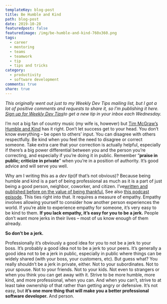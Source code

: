 ```yaml
---
templateKey: blog-post
title: Be Humble and Kind
path: blog-post
date: 2019-10-28
featuredpost: false
featuredimage: /img/be-humble-and-kind-760x360.png
tags:
  - career
  - mentoring
  - teams
  - teamwork
  - tip
  - tips and tricks
category:
  - productivity
  - software development
comments: true
share: true
---
```

*This originally went out just to my Weekly Dev Tips mailing list, but I got a lot of positive comments and requests to share it, so I’m publishing it here. [Sign up for Weekly Dev Tips](https://ardalis.com/tips)to get a new tip in your inbox each Wednesday.*

I’m not a big fan of country music (my wife is, however) but [Tim McGraw’s Humble and Kind](https://www.google.com/search?q=humble+and+kind+lyrics&oq=humble+and+kind+lyrics) has it right. Don’t let success get to your head. You don’t know everything – be open to others’ input. You can disagree with others respectfully. Be kind when you feel the need to disagree or correct someone. Take extra care that your correction is actually helpful, especially if there’s a big power differential between you and the person you’re correcting, and especially if you’re doing it in public. Remember “**praise in public; criticize in private**” when you’re in a position of authority. It’s good advice and will serve you well.

Why am I writing this as a *dev tip*(if that’s not obvious)? Because being humble and kind is a part of being professional as much as it is a part of just being a good person, neighbor, coworker, and citizen. I’ve[written and published before on the value of being thankful.](https://ardalis.com/be-a-thankful-developer) See also [this podcast episode](https://weeklydevtips.com/episodes/013-fbd3d747). This ties right into that. It requires a measure of empathy. Empathy involves allowing yourself to consider how another person experiences the world. If you’re able to experience empathy for someone, it’s very easy to be kind to them. **If you lack empathy, it’s easy for you to be a jerk.** People don’t want more jerks in their lives – most of us know enough of them already.

**So don’t be a jerk.**

Professionally it’s obviously a good idea for you to not be a jerk to your boss. It’s probably a good idea not to be a jerk to your peers. It’s generally a good idea not to be a jerk in public, especially in public where things can be widely shared (with your boss, your customers, etc). But guess what? You really shouldn’t be a jerk in private, either. Not to your subordinates. Not to your spouse. Not to your friends. Not to your kids. Not even to strangers or when you think you can get away with it. Strive to be more humble, more kind, and more professional, when you can. And when you can’t, strive to at least take ownership of that rather than getting angry or defensive. It’s not easy, but **it’s one more thing that will make you a better professional software developer.** And person.